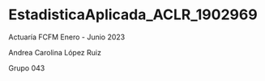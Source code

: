 # EstadisticaAplicada_ACLR_1902969

Actuaría FCFM Enero - Junio 2023

Andrea Carolina López Ruiz

Grupo 043
